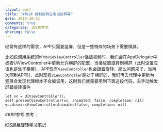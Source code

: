 ```yaml
---
layout: post
title: "#坑2# 强制旋转应用当前屏幕"
date: 2015-10-31
comments: true
categories: iOS那些坑
sharing: false
---
```


经常有这样的需求，APP只需要竖屏，但是一些特殊的场景下需要横屏。

比如说调用系统的`MPMovieViewController`播放视频时，我们会在AppDelegate中或者UIViewController中更新允许横屏的配置，当播放器旋转到横屏（此时设备应该也是处于横屏），APP现有`ViewController`也会跟着旋转，那么问题来了，当再次回到APP时，此时现有`ViewController`是处于横屏的，我们再去代理中更新为竖屏会发现代理根本不会被调用，这时我们就需要用到下面这段代码，去手动触发屏幕旋转事件 

```
let vc = UIViewController();
self.presentViewController(vc, animated: false, completion: nil)
vc.dismissViewControllerAnimated(false, completion: nil)
```

####参考:参考：

[iOS屏幕旋转学习笔记](http://foggry.com/blog/2014/08/08/ping-mu-xuan-zhuan-xue-xi-bi-ji/)

